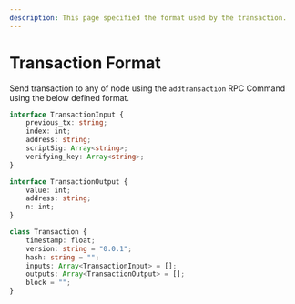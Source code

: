 ```yaml
---
description: This page specified the format used by the transaction.
---
```


# Transaction Format

Send transaction to any of node using the `addtransaction` RPC Command using the below defined format.

```typescript
interface TransactionInput {
    previous_tx: string;
    index: int;
    address: string;
    scriptSig: Array<string>;
    verifying_key: Array<string>;
}
```

```typescript
interface TransactionOutput {
    value: int;
    address: string;
    n: int;
}
```

```typescript
class Transaction {
    timestamp: float;
    version: string = "0.0.1";
    hash: string = "";
    inputs: Array<TransactionInput> = [];
    outputs: Array<TransactionOutput> = [];
    block = "";
}
```

